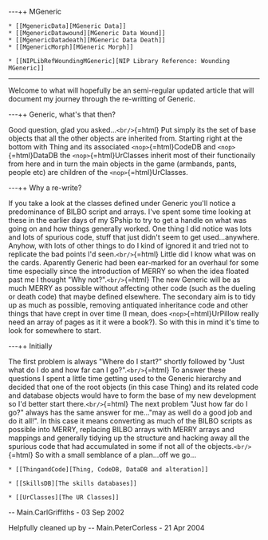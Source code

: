 ---++ MGeneric

    * [[MgenericData][MGeneric Data]]
    * [[MgenericDatawound][MGeneric Data Wound]]
    * [[MgenericDatadeath][MGeneric Data Death]]
    * [[MgenericMorph][MGeneric Morph]]

    * [[NIPLibRefWoundingMGeneric][NIP Library Reference: Wounding MGeneric]]

------------------------------------------------------------------------

Welcome to what will hopefully be an semi-regular updated article that
will document my journey through the re-writting of Generic.

---++ Generic, what's that then?

Good question, glad you asked...`<br/>`{=html} Put simply its the set of
base objects that all the other objects are inherited from. Starting
right at the bottom with Thing and its associated `<nop>`{=html}CodeDB
and `<nop>`{=html}DataDB the `<nop>`{=html}UrClasses inherit most of
their functionaily from here and in turn the main objects in the game
(armbands, pants, people etc) are children of the
`<nop>`{=html}UrClasses.

---++ Why a re-write?

If you take a look at the classes defined under Generic you'll notice a
predominance of BILBO script and arrays. I've spent some time looking at
these in the earlier days of my SPship to try to get a handle on what
was going on and how things generally worked. One thing I did notice was
lots and lots of spurious code, stuff that just didn't seem to get
used...anywhere. Anyhow, with lots of other things to do I kind of
ignored it and tried not to replicate the bad points I'd
seen.`<br/>`{=html} Little did I know what was on the cards. Aparently
Generic had been ear-marked for an overhaul for some time especially
since the introduction of MERRY so when the idea floated past me I
thought "Why not?".`<br/>`{=html} The new Generic will be as much MERRY
as possible without affecting other code (such as the dueling or death
code) that maybe defined elsewhere. The secondary aim is to tidy up as
much as possible, removing antiquated inheritance code and other things
that have crept in over time (I mean, does `<nop>`{=html}UrPillow really
need an array of pages as it it were a book?). So with this in mind it's
time to look for somewhere to start.

---++ Initially

The first problem is always "Where do I start?" shortly followed by
"Just what do I do and how far can I go?".`<br/>`{=html} To answer these
questions I spent a little time getting used to the Generic hierarchy
and decided that one of the root objects (in this case Thing) and its
related code and database objects would have to form the base of my new
development so I'd better start there.`<br/>`{=html} The next problem
"Just how far do I go?" always has the same answer for me..."may as well
do a good job and do it all!". In this case it means converting as much
of the BILBO scripts as possible into MERRY, replacing BILBO arrays with
MERRY arrays and mappings and generally tidying up the structure and
hacking away all the spurious code that had accumulated in some if not
all of the objects.`<br/>`{=html} So with a small semblance of a
plan...off we go...

    * [[ThingandCode][Thing, CodeDB, DataDB and alteration]]

    * [[SkillsDB][The skills databases]]

    * [[UrClasses][The UR Classes]]

-- Main.CarlGriffiths - 03 Sep 2002

Helpfully cleaned up by -- Main.PeterCorless - 21 Apr 2004
